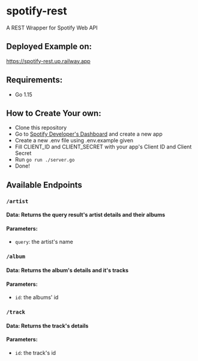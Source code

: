 # spotify-rest
A REST Wrapper for Spotify Web API

## Deployed Example on:
https://spotify-rest.up.railway.app

## Requirements:
- Go 1.15

## How to Create Your own:
- Clone this repository
- Go to [Spotify Developer's Dashboard](https://developer.spotify.com/dashboard/applications) and create a new app
- Create a new .env file using .env.example given
- Fill CLIENT_ID and CLIENT_SECRET with your app's Client ID and Client Secret
- Run ```go run ./server.go```
- Done!

## Available Endpoints

### ```/artist```
#### Data: Returns the query result's artist details and their albums
#### Parameters:
- ```query```: the artist's name

### ```/album```
#### Data: Returns the album's details and it's tracks
#### Parameters:
- ```id```: the albums' id

### ```/track```
#### Data: Returns the track's details
#### Parameters:
- ```id```: the track's id
